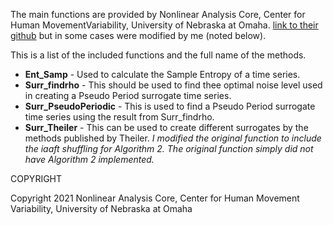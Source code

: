 The main functions are provided by Nonlinear Analysis Core, Center for Human MovementVariability, University of Nebraska at Omaha. [link to their github](https://github.com/Nonlinear-Analysis-Core/NONANLibrary) but in some cases were modified by me (noted below).

This is a list of the included functions and the full name of the methods.

- **Ent_Samp** - Used to calculate the Sample Entropy of a time series.
- **Surr_findrho** - This should be used to find thee optimal noise level used in creating a Pseudo Period surrogate time series.
- **Surr_PseudoPeriodic** - This is used to find a Pseudo Period surrogate time series using the result from Surr_findrho.
- **Surr_Theiler** - This can be used to create different surrogates by the methods published by Theiler. *I modified the original function to include the iaaft shuffling for Algorithm 2. The original function simply did not have Algorithm 2 implemented.*


COPYRIGHT

Copyright 2021 Nonlinear Analysis Core, Center for Human Movement Variability, University of Nebraska at Omaha
